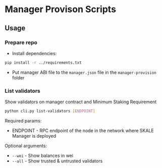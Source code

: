 # Manager Provison Scripts

## Usage

### Prepare repo

-   Install dependencies:

```bash
pip install -r ../requirements.txt
```

-   Put manager ABI file to the `manager.json` file in the `manager-provision` folder

### List validators

Show validators on manager contract and Minimum Staking Requirement

```bash
python cli.py list-validators [ENDPOINT]
```

Required params:

-   ENDPOINT - RPC endpoint of the node in the network where SKALE Manager is deployed

Optional arguments:

-   `--wei` - Show balances in wei
-   `--all` - Show trusted & untrusted validators

